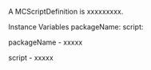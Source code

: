 A MCScriptDefinition is xxxxxxxxx.Instance Variables	packageName:		<Object>	script:		<Object>packageName	- xxxxxscript	- xxxxx